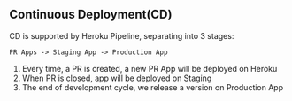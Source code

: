 ## Continuous Deployment(CD)
CD is supported by Heroku Pipeline, separating into 3 stages: 

``PR Apps -> Staging App -> Production App``

1) Every time, a PR is created, a new PR App will be deployed on Heroku
2) When PR is closed, app will be deployed on Staging
3) The end of development cycle, we release a version on Production App